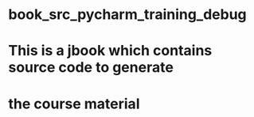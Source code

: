 # book_src_pycharm_training_debug
# This is a jbook which contains source code to generate
# the course material